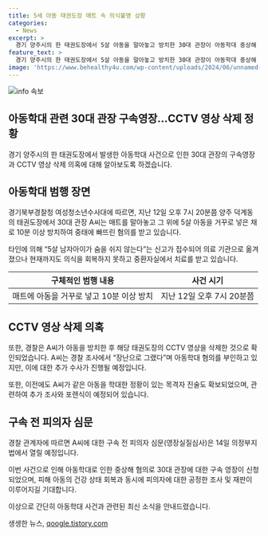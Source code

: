 ```yaml
---
title: 5세 아동 태권도장 매트 속 의식불명 상황
categories:
  - News
excerpt: >
  경기 양주시의 한 태권도장에서 5살 아동을 말아놓고 방치한 30대 관장이 아동학대 중상해 혐의로 경찰에 구속영장을 신청받았다. CCTV 영상 삭제 등 추가적인 혐의도 제기됐으며, 아동의 회복 상황과 관장의 이전 학대사례에 대한 조사가 진행 중이다. A씨는 장난이라며 혐의를 부인 중이지만, 태권도장의 다른 아이들과 함께 있던 사실과 정황적인 증거들이 추가로 확인되고 있다. 14일 의정부지법에서 구속 전 피의자 심문이 열릴 예정이다.
feature_text: >
  경기 양주시의 한 태권도장에서 5살 아동을 말아놓고 방치한 30대 관장이 아동학대 중상해 혐의로 경찰에 구속영장을 신청받았다. CCTV 영상 삭제 등 추가적인 혐의도 제기됐으며, 아동의 회복 상황과 관장의 이전 학대사례에 대한 조사가 진행 중이다. A씨는 장난이라며 혐의를 부인 중이지만, 태권도장의 다른 아이들과 함께 있던 사실과 정황적인 증거들이 추가로 확인되고 있다. 14일 의정부지법에서 구속 전 피의자 심문이 열릴 예정이다.
image: 'https://www.behealthy4u.com/wp-content/uploads/2024/06/unnamed-file.png'
---
```


<p><img src="https://www.behealthy4u.com/wp-content/uploads/2024/06/unnamed-file.png" alt="info 속보" /></p>

<h2>아동학대 관련 30대 관장 구속영장…CCTV 영상 삭제 정황</h2>

<p>경기 양주시의 한 태권도장에서 발생한 아동학대 사건으로 인한 30대 관장의 구속영장과 CCTV 영상 삭제 의혹에 대해 알아보도록 하겠습니다.</p>

<h2 data-ke-size="size26">아동학대 범행 장면</h2>

<p data-ke-size="size16">경기북부경찰청 여성청소년수사대에 따르면, 지난 12일 오후 7시 20분쯤 양주 덕계동의 태권도장에서 30대 관장 A씨는 매트를 말아놓고 그 위에 5살 아동을 거꾸로 넣은 채로 10분 이상 방치하여 중태에 빠뜨린 혐의를 받고 있습니다.</p>

<p data-ke-size="size16">타인에 의해 “5살 남자아이가 숨을 쉬지 않는다”는 신고가 접수되어 의료 기관으로 옮겨졌으나 현재까지도 의식을 회복하지 못하고 중환자실에서 치료를 받고 있습니다.</p>

<table>
<thead>
<tr>
<th style="text-align: center; height: 17px;"><b>구체적인 범행 내용</b></th>
<th style="text-align: center; height: 17px;"><b>사건 시기</b></th>
</tr>
</thead>
<tbody>
<tr>
<td style="text-align: center; height: 17px;">매트에 아동을 거꾸로 넣고 10분 이상 방치</td>
<td style="text-align: center; height: 17px;">지난 12일 오후 7시 20분쯤</td>
</tr>
</tbody>
</table>

<h2 data-ke-size="size26">CCTV 영상 삭제 의혹</h2>

<p data-ke-size="size16">또한, 경찰은 A씨가 아동을 방치한 후 해당 태권도장의 CCTV 영상을 삭제한 것으로 확인되었습니다. A씨는 경찰 조사에서 “장난으로 그랬다”며 아동학대 혐의를 부인하고 있지만, 이에 대한 추가 수사가 진행될 예정입니다.</p>

<p data-ke-size="size16">또한, 이전에도 A씨가 같은 아동을 학대한 정황이 있는 목격자 진술도 확보되었으며, 관련하여 추가 조사와 포렌식이 예정되어 있습니다.</p>

<h2 data-ke-size="size26">구속 전 피의자 심문</h2>

<p data-ke-size="size16">경찰 관계자에 따르면 A씨에 대한 구속 전 피의자 심문(영장실질심사)은 14일 의정부지법에서 열릴 예정입니다.</p>

<p data-ke-size="size16">이번 사건으로 인해 아동학대로 인한 중상해 혐의로 30대 관장에 대한 구속 영장이 신청되었으며, 피해 아동의 건강 상태 회복과 동시에 피의자에 대한 공정한 조사 및 재판이 이루어지길 기대합니다.</p>

<p>이상으로 간단히 아동학대 사건과 관련된 최신 소식을 안내드렸습니다.</p>
생생한 뉴스, <a href="https://qoogle.tistory.com" rel="dofollow">qoogle.tistory.com</a>


